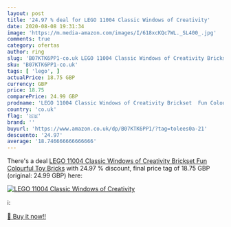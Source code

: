 ```yaml
---
layout: post
title: '24.97 % deal for LEGO 11004 Classic Windows of Creativity'
date: 2020-08-08 19:31:34
image: 'https://m.media-amazon.com/images/I/618xcKQc7WL._SL400_.jpg'
comments: true
category: ofertas
author: ring
slug: 'B07KTK6PP1-co.uk LEGO 11004 Classic Windows of Creativity Brickset Fun...'
sku: 'B07KTK6PP1-co.uk'
tags: [ 'lego', ]
actualPrice: 18.75 GBP
currency: GBP
price: 18.75
comparePrice: 24.99 GBP
prodname: 'LEGO 11004 Classic Windows of Creativity Brickset  Fun Colourful Toy Bricks'
country: 'co.uk'
flag: '🇬🇧'
brand: ''
buyurl: 'https://www.amazon.co.uk/dp/B07KTK6PP1/?tag=tolees0a-21'
descuento: '24.97'
average: '18.746666666666666'
---
```


There's a deal [LEGO 11004 Classic Windows of Creativity Brickset  Fun Colourful Toy Bricks](https://www.amazon.co.uk/dp/B07KTK6PP1/?tag=tolees0a-21)  with  24.97 % discount, final price tag of  18.75 GBP (original: 24.99 GBP) here:

[![LEGO 11004 Classic Windows of Creativity](https://m.media-amazon.com/images/I/618xcKQc7WL._SL400_.jpg)](https://www.amazon.co.uk/dp/B07KTK6PP1/?tag=tolees0a-21)

ℹ️:


[🛒 Buy it now!!](https://www.amazon.co.uk/dp/B07KTK6PP1/?tag=tolees0a-21)
